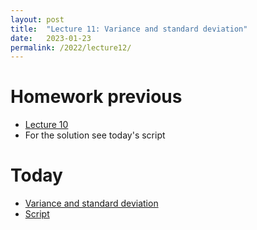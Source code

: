 ```yaml
---
layout: post
title:  "Lecture 11: Variance and standard deviation"
date:   2023-01-23
permalink: /2022/lecture12/
---
```


# Homework previous

- [Lecture 10]({{site.url}}{{site.baseurl}}lecture10/)
- For the solution see today's script

# Today

- [Variance and standard deviation]({{site.url}}{{site.baseurl}}data/slides/12_Variance.pdf)
- [Script]({{site.url}}{{site.baseurl}}data/scripts/12_standard_deviation.R)

